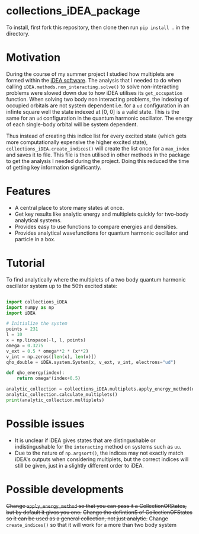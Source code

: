 # collections_iDEA_package

To install, first fork this repository, then clone then run `pip install .` in the directory.

# Motivation

During the course of my summer project I studied how multiplets are formed within the [iDEA software](https://github.com/iDEA-org/iDEA). The analysis that I needed to do when calling `iDEA.methods.non_interacting.solve()` to solve non-interacting problems were slowed down due to how iDEA utilises its `get_occupation` function. When solving two body non interacting problems, the indexing of occupied orbitals are not system dependent i.e. for a `ud` configuration in an infinte square well the state indexed at [0, 0] is a valid state. This is the same for an `ud` configuration in the quantum harmonic oscillator. The energy of each single-body orbital will be system dependent.

Thus instead of creating this indice list for every excited state (which gets more computationally expensive the higher excited state), `collections_iDEA.create_indices()` will create the list once for a `max_index` and saves it to file. This file is then utilised in other methods in the package to get the analysis I needed during the project. Doing this reduced the time of getting key information significantly.

# Features

- A central place to store many states at once.
- Get key results like analytic energy and multiplets quickly for two-body analytical systems.
- Provides easy to use functions to compare energies and densities.
- Provides analytical wavefunctions for quantum harmonic oscillator and particle in a box.


# Tutorial

To find analytically where the multiplets of a two body quantum harmonic oscillator system up to the 50th excited state:
```python

import collections_iDEA
import numpy as np
import iDEA

# Initialize the system
points = 231
l = 10
x = np.linspace(-l, l, points)
omega = 0.3275
v_ext = 0.5 * omega**2 * (x**2)
v_int = np.zeros([len(x), len(x)])
qho_double = iDEA.system.System(x, v_ext, v_int, electrons="ud")

def qho_energy(index):
    return omega*(index+0.5)

analytic_collection = collections_iDEA.multiplets.apply_energy_method(qho_energy, qho_double, 50)
analytic_collection.calculate_multiplets()
print(analytic_collection.multiplets)
```

# Possible issues

- It is unclear if iDEA gives states that are distingushable or indistingushable for the `interacting` method on systems such as `uu`. 
- Due to the nature of `np.argsort()`, the indices may not exactly match iDEA's outputs when considering multiplets, but the correct indices will still be given, just in a slightly different order to iDEA.



# Possible developments

~~Change `apply_energy_method` so that you can pass it a CollectionOfStates, but by default it gives you one.~~
~~Change the defintionS of CollectionOFStates so it can be used as a general collection, not just analytic.~~
Change `create_indices()` so that it will work for a more than two body system